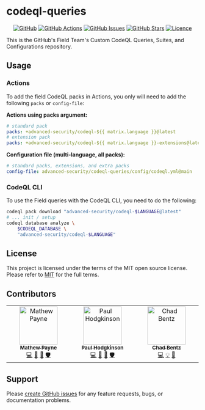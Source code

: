 # codeql-queries

<!-- markdownlint-disable -->
<div align="center">

[![GitHub](https://img.shields.io/badge/github-%23121011.svg?style=for-the-badge&logo=github&logoColor=white)](https://github.com/advanced-security/codeql-queries)
[![GitHub Actions](https://img.shields.io/github/actions/workflow/status/advanced-security/codeql-queries/release-main.yml?style=for-the-badge)](https://github.com/advanced-security/codeql-queries/actions/workflows/release-main.yml?query=branch%3Amain)
[![GitHub Issues](https://img.shields.io/github/issues/advanced-security/codeql-queries?style=for-the-badge)](https://github.com/advanced-security/codeql-queries/issues)
[![GitHub Stars](https://img.shields.io/github/stars/advanced-security/codeql-queries?style=for-the-badge)](https://github.com/advanced-security/codeql-queries)
[![Licence](https://img.shields.io/github/license/Ileriayo/markdown-badges?style=for-the-badge)](./LICENSE)

</div>
<!-- markdownlint-restore -->

This is the GitHub's Field Team's Custom CodeQL Queries, Suites, and Configurations repository.

## Usage

### Actions

To add the field CodeQL packs in Actions, you only will need to add the following `packs` or `config-file`:

**Actions using packs argument:**

```yaml
# standard pack
packs: +advanced-security/codeql-${{ matrix.language }}@latest
# extension pack
packs: +advanced-security/codeql-${{ matrix.language }}-extensions@latest
```

**Configuration file (multi-language, all packs):**

```yaml
# standard packs, extensions, and extra packs
config-file: advanced-security/codeql-queries/config/codeql.yml@main
```

### CodeQL CLI

To use the Field queries with the CodeQL CLI, you need to do the following:

```bash
codeql pack download "advanced-security/codeql-$LANGUAGE@latest"
# ... init / setup
codeql database analyze \
    $CODEQL_DATABASE \
    "advanced-security/codeql-$LANGUAGE"
```

## License

This project is licensed under the terms of the MIT open source license. Please refer to [MIT](./LICENSE) for the full terms.

## Contributors

<!-- ALL-CONTRIBUTORS-LIST:START - Do not remove or modify this section -->
<!-- prettier-ignore-start -->
<!-- markdownlint-disable -->
<table>
  <tbody>
    <tr>
      <td align="center" valign="top" width="20%"><a href="https://geekmasher.dev"><img src="https://avatars.githubusercontent.com/u/2772944?v=3?s=100" width="100px;" alt="Mathew Payne"/><br /><sub><b>Mathew Payne</b></sub></a><br /><a href="https://github.com/advanced-security/codeql-queries/commits?author=geekmasher" title="Code">💻</a> <a href="#research-geekmasher" title="Research">🔬</a> <a href="#maintenance-geekmasher" title="Maintenance">🚧</a> <a href="#security-geekmasher" title="Security">🛡️</a></td>
      <td align="center" valign="top" width="20%"><a href="https://aegilops.github.io/"><img src="https://avatars.githubusercontent.com/u/41705651?v=3?s=100" width="100px;" alt="Paul Hodgkinson"/><br /><sub><b>Paul Hodgkinson</b></sub></a><br /><a href="https://github.com/advanced-security/codeql-queries/commits?author=aegilops" title="Code">💻</a> <a href="#ideas-aegilops" title="Ideas, Planning, & Feedback">🤔</a> <a href="#research-aegilops" title="Research">🔬</a> <a href="#security-aegilops" title="Security">🛡️</a></td>
      <td align="center" valign="top" width="20%"><a href="https://felickz.github.io/"><img src="https://avatars.githubusercontent.com/u/1760475?v=3?s=100" width="100px;" alt="Chad Bentz"/><br /><sub><b>Chad Bentz</b></sub></a><br /><a href="https://github.com/advanced-security/codeql-queries/commits?author=felickz" title="Code">💻</a> <a href="#example-felickz" title="Examples">💡</a> <a href="#ideas-felickz" title="Ideas, Planning, & Feedback">🤔</a></td>
    </tr>
  </tbody>
</table>

<!-- markdownlint-restore -->
<!-- prettier-ignore-end -->

<!-- ALL-CONTRIBUTORS-LIST:END -->

## Support

Please [create GitHub issues](https://github.com/advanced-security/brew-dependency-submission-action) for any feature requests, bugs, or documentation problems.
